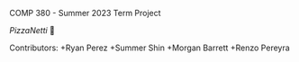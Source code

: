 COMP 380 - Summer 2023 Term Project

_PizzaNetti_ :pizza:

Contributors: 
+Ryan Perez
+Summer Shin
+Morgan Barrett
+Renzo Pereyra




